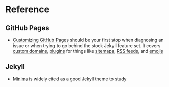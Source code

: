 # Reference

## GitHub Pages
* [Customizing GitHub Pages](https://help.github.com/en/categories/customizing-github-pages) should 
be your first stop when diagnosing an issue or when trying to go behind the stock Jekyll feature set.
It covers [custom domains](https://help.github.com/en/articles/using-a-custom-domain-with-github-pages),
[plugins](https://help.github.com/en/articles/adding-jekyll-plugins-to-a-github-pages-site)
for things like [sitemaps](https://help.github.com/en/articles/sitemaps-for-github-pages), 
[RSS feeds](https://help.github.com/en/articles/adding-jekyll-plugins-to-a-github-pages-site), and
[emojis](https://help.github.com/en/articles/emoji-on-github-pages)

## Jekyll
* [Minima](https://github.com/jekyll/minima) is widely cited as a good Jekyll theme to study
